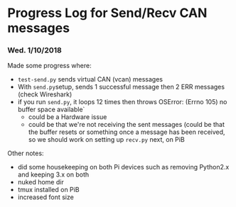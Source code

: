 # Progress Log for Send/Recv CAN messages

### Wed. 1/10/2018
Made some progress where:
- `test-send.py` sends virtual CAN (vcan) messages
- With `send.py`setup, sends 1 successful message then 2 ERR messages (check Wireshark)
- if you run `send.py`, it loops 12 times then throws OSError: (Errno 105) no buffer space available`
	- could be a Hardware issue
	- could be that we're not receiving the sent messages (could be that the buffer resets or something
		once a message has been received, so we should work on setting up `recv.py` next, on PiB

Other notes:
- did some housekeeping on both Pi devices such as removing Python2.x and keeping 3.x on both
- nuked home dir
- tmux installed on PiB
- increased font size
